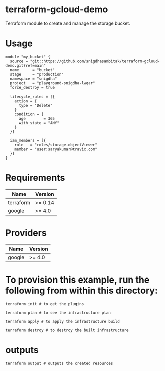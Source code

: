# terraform-gcloud-demo
Terraform module to create and manage the storage bucket.

# Usage

```
module "my_bucket" {
  source = "git::https://github.com/snigdhasambitak/terraform-gcloud-demo.git?ref=main"
  name      = "bucket"
  stage     = "production"
  namespace = "snigdha"
  project   = "playground-snigdha-lwqar"
  force_destroy = true

  lifecycle_rules = [{
    action = {
      type = "Delete"
    }
    condition = {
      age        = 365
      with_state = "ANY"
    }
  }]

  iam_members = [{
    role   = "roles/storage.objectViewer"
    member = "user:saryakumar@travix.com"
  }]
}
```

# Requirements

| Name      | Version |
|-----------|---------|
| terraform | >= 0.14 |
| google    | >= 4.0  |

# Providers

| Name      | Version |
|-----------|---------|
| google    | >= 4.0  |



# To provision this example, run the following from within this directory:

```
terraform init # to get the plugins

terraform plan # to see the infrastructure plan

terraform apply # to apply the infrastructure build

terraform destroy # to destroy the built infrastructure

```
# outputs

```
terraform output # outputs the created resources
```